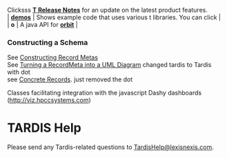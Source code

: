 
Clicksss **[T Release Notes](/Tardis/Release-Notes/#tardis-release-notes)** for an update on the latest product features.<br>
| **[demos](home#t-demo-and-videos)** | Shows example code that uses various t libraries. You can click  | <br>
| **o** | A java API for **[orbit](tardis/tardis-and-web-services#calling-orbit-services)** |


### Constructing a Schema
See [Constructing Record Metas](./tardis/constructing-record-metas) <br>
See [Turning a RecordMeta into a UML Diagram](tardis/turning-a-irecordmeta-into-a-uml-diagram)  changed tardis to Tardis with dot<br>
see [Concrete Records](/tardis/concrete-records).  just removed the dot<br>



Classes facilitating integration with the javascript Dashy dashboards (http://viz.hpccsystems.com)

# TARDIS Help

Please send any Tardis-related questions to TardisHelp@lexisnexis.com.

